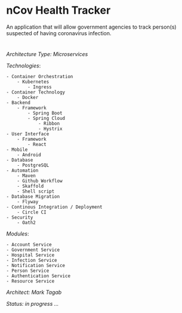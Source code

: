 # nCov Health Tracker
 
An application that will allow government agencies to track person(s) suspected of having coronavirus infection.
#
*Architecture Type: Microservices*

*Technologies*:

    - Container Orchestration
        - Kubernetes
            - Ingress
    - Container Technology
        - Docker
    - Backend
        - Framework
            - Spring Boot
            - Spring Cloud
                - Ribbon
                - Hystrix
    - User Interface
        - Framework
            - React
    - Mobile
        - Android
    - Database
        - PostgreSQL
    - Automation
        - Maven
        - Github Workflow
        - Skaffold
        - Shell script
    - Database Migration
        - Flyway
    - Continous Integration / Deployment
        - Circle CI
    - Security
        - Oath2 

*Modules*:

    - Account Service
    - Government Service
    - Hospital Service
    - Infection Service
    - Notification Service
    - Person Service
    - Authentication Service
    - Resource Service

*Architect: Mark Tagab*

*Status: in progress ...*
